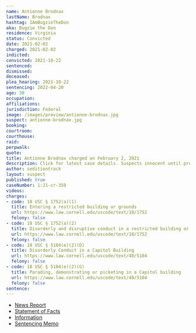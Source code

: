 ```yaml
---
name: Antionne Brodnax
lastName: Brodnax
hashtag: IAmBugzieTheDon
aka: Bugzie the Don
residence: Virginia
status: Convicted
date: 2021-02-02
charged: 2021-02-02
indicted:
convicted: 2021-10-22
sentenced:
dismissed:
deceased:
plea_hearing: 2021-10-22
sentencing: 2022-04-20
age: 38
occupation:
affiliations:
jurisdiction: Federal
image: /images/preview/antionne-brodnax.jpg
suspect: antionne-brodnax.jpg
booking:
courtroom:
courthouse:
raid:
perpwalk:
quote:
title: Antionne Brodnax charged on February 2, 2021
description: Click for latest case details. Suspects innocent until proven guilty.
author: seditiontrack
layout: suspect
published: true
caseNumber: 1:21-cr-350
videos:
charges:
- code: 18 USC § 1752(a)(1)
  title: Entering a restricted building or grounds
  url: https://www.law.cornell.edu/uscode/text/18/1752
  felony: false
- code: 18 USC § 1752(a)(2)
  title: Disorderly and disruptive conduct in a restricted building or grounds
  url: https://www.law.cornell.edu/uscode/text/18/1752
  felony: false
- code: 18 USC § 5104(e)(2)(D)
  title: Disorderly Conduct in a Capitol Building
  url: https://www.law.cornell.edu/uscode/text/40/5104
  felony: false
- code: 18 USC § 5104(e)(2)(G)
  title: Parading, demonstrating or picketing in a Capitol building
  url: https://www.law.cornell.edu/uscode/text/40/5104
  felony: false
sentence:
---
```

- [News Report](https://www.wric.com/news/crime/man-arrested-in-sandston-for-entering-u-s-capitol-building-during-jan-6-riot/)
- [Statement of Facts](https://www.justice.gov/usao-dc/case-multi-defendant/file/1378461/download)
- [Information](https://www.justice.gov/usao-dc/case-multi-defendant/file/1394471/download)
- [Sentencing Memo](https://extremism.gwu.edu/sites/g/files/zaxdzs2191/f/Antionne%20Brodnax%20Government%20Sentencing%20Memorandum.pdf)
